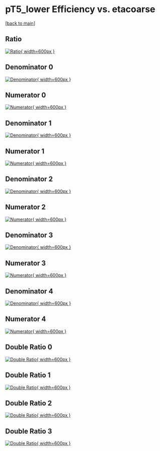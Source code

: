 # pT5_lower Efficiency vs. etacoarse

[[back to main](./)]



## Ratio

[![Ratio](../mtv/var/pT5_lower_xtr_0_0_eff_etacoarse.png){ width=600px }](../mtv/var/pT5_lower_xtr_0_0_eff_etacoarse.pdf)

## Denominator 0

[![Denominator](../mtv/den/pT5_lower_xtr_0_0_eff_etacoarse_den0.png){ width=600px }](../mtv/den/pT5_lower_xtr_0_0_eff_etacoarse_den0.pdf)

## Numerator 0

[![Numerator](../mtv/num/pT5_lower_xtr_0_0_eff_etacoarse_num0.png){ width=600px }](../mtv/num/pT5_lower_xtr_0_0_eff_etacoarse_num0.pdf)

## Denominator 1

[![Denominator](../mtv/den/pT5_lower_xtr_0_0_eff_etacoarse_den1.png){ width=600px }](../mtv/den/pT5_lower_xtr_0_0_eff_etacoarse_den1.pdf)

## Numerator 1

[![Numerator](../mtv/num/pT5_lower_xtr_0_0_eff_etacoarse_num1.png){ width=600px }](../mtv/num/pT5_lower_xtr_0_0_eff_etacoarse_num1.pdf)

## Denominator 2

[![Denominator](../mtv/den/pT5_lower_xtr_0_0_eff_etacoarse_den2.png){ width=600px }](../mtv/den/pT5_lower_xtr_0_0_eff_etacoarse_den2.pdf)

## Numerator 2

[![Numerator](../mtv/num/pT5_lower_xtr_0_0_eff_etacoarse_num2.png){ width=600px }](../mtv/num/pT5_lower_xtr_0_0_eff_etacoarse_num2.pdf)

## Denominator 3

[![Denominator](../mtv/den/pT5_lower_xtr_0_0_eff_etacoarse_den3.png){ width=600px }](../mtv/den/pT5_lower_xtr_0_0_eff_etacoarse_den3.pdf)

## Numerator 3

[![Numerator](../mtv/num/pT5_lower_xtr_0_0_eff_etacoarse_num3.png){ width=600px }](../mtv/num/pT5_lower_xtr_0_0_eff_etacoarse_num3.pdf)

## Denominator 4

[![Denominator](../mtv/den/pT5_lower_xtr_0_0_eff_etacoarse_den4.png){ width=600px }](../mtv/den/pT5_lower_xtr_0_0_eff_etacoarse_den4.pdf)

## Numerator 4

[![Numerator](../mtv/num/pT5_lower_xtr_0_0_eff_etacoarse_num4.png){ width=600px }](../mtv/num/pT5_lower_xtr_0_0_eff_etacoarse_num4.pdf)

## Double Ratio 0

[![Double Ratio](../mtv/ratio/pT5_lower_xtr_0_0_eff_etacoarse_ratio0.png){ width=600px }](../mtv/ratio/pT5_lower_xtr_0_0_eff_etacoarse_ratio0.pdf)

## Double Ratio 1

[![Double Ratio](../mtv/ratio/pT5_lower_xtr_0_0_eff_etacoarse_ratio1.png){ width=600px }](../mtv/ratio/pT5_lower_xtr_0_0_eff_etacoarse_ratio1.pdf)

## Double Ratio 2

[![Double Ratio](../mtv/ratio/pT5_lower_xtr_0_0_eff_etacoarse_ratio2.png){ width=600px }](../mtv/ratio/pT5_lower_xtr_0_0_eff_etacoarse_ratio2.pdf)

## Double Ratio 3

[![Double Ratio](../mtv/ratio/pT5_lower_xtr_0_0_eff_etacoarse_ratio3.png){ width=600px }](../mtv/ratio/pT5_lower_xtr_0_0_eff_etacoarse_ratio3.pdf)

